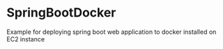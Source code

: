 # SpringBootDocker
Example for deploying spring boot web application to docker installed on EC2 instance
